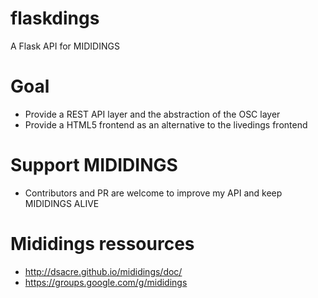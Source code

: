 # flaskdings
A Flask API for MIDIDINGS
# Goal
* Provide a REST API layer and the abstraction of the OSC layer
* Provide a HTML5 frontend as an alternative to the livedings frontend
# Support MIDIDINGS
* Contributors and PR are welcome to improve my API and keep MIDIDINGS ALIVE
# Mididings ressources
* http://dsacre.github.io/mididings/doc/
* https://groups.google.com/g/mididings

